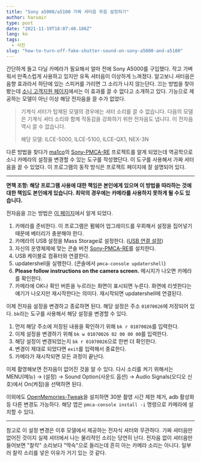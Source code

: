 ```yaml
---
title: "Sony a5000/a5100 가짜 셔터음 무음 설정하기"
author: haruair
type: post
date: "2021-11-19T18:07:40.186Z"
lang: ko
tags:
  - 사진
slug: "how-to-turn-off-fake-shutter-sound-on-sony-a5000-and-a5100"
---
```


간단하게 들고 다닐 카메라가 필요해서 얼마 전에 Sony A5000를 구입했다. 작고 가벼워서 만족스럽게 사용하고 있지만 유독 셔터음이 이상하게 느껴졌다. 알고보니 셔터음은 음향 효과라서 하단에 있는 스피커를 가리면 그 소리가 나지 않는단다. 끄는 방법을 찾아봤는데 [소니 고객지원 페이지](https://www.sony.co.kr/electronics/support/articles/00200263)에서는 이 효과를 끌 수 없다고 소개하고 있다. 기능으로 제공하는 모델이 아닌 이상 해당 전자음을 끌 수가 없었다.

> 기계식 셔터가 탑재된 모델의 경우에는 셔터 소리를 끌 수 없습니다. 다음의 모델은 기계식 셔터 소리와 함께 작동감을 강화하기 위한 전자음도 냅니다. 이 전자음 역시 끌 수 없습니다.
>
> 해당 모델: ILCE-5000, ILCE-5100, ILCE-QX1, NEX-3N

다른 방법을 찾다가 [ma1co](https://github.com/ma1co)의 [Sony-PMCA-RE](https://github.com/ma1co/Sony-PMCA-RE) 프로젝트를 알게 되었는데 역공학으로 소니 카메라의 설정을 변경할 수 있는 도구를 작성했단다. 이 도구를 사용해서 가짜 셔터음을 끌 수 있었다. 이 프로그램의 동작 방식은 프로젝트 페이지에 잘 설명되어 있다.

---

**면책 조항: 해당 프로그램 사용에 대한 책임은 본인에게 있으며 이 방법을 따라하는 것에 대한 책임도 본인에게 있습니다. 최악의 경우에는 카메라를 사용하지 못하게 될 수도 있습니다.**

전자음을 끄는 방법은 [이 페이지](https://github.com/ma1co/OpenMemories-Tweak/issues/198#issuecomment-474060965)에서 알게 되었다.

1. 카메라를 준비한다. 이 프로그램은 펌웨어 업그레이드를 우회해서 설정을 집어넣기 때문에 베터리가 충분해야 한다.
1. 카메라의 USB 설정을 Mass Storage로 설정한다. ([USB 연결 설정](https://helpguide.sony.net/gbmig/44880574/v1/ko/contents/TP0000378736.html))
1. 자신의 운영체제에 맞는 콘솔 버전 [Sony-PMCA-RE](https://github.com/ma1co/Sony-PMCA-RE/releases/tag/v0.17)를 설치한다.
1. USB 케이블로 컴퓨터와 연결한다.
1. updatershell을 실행한다. (콘솔에서 `pmca-console updatershell`)
1. **Please follow instructions on the camera screen.** 메시지가 나오면 카메라를 확인한다.
1. 카메라에 OK나 확인 버튼을 누르라는 화면이 표시되면 누른다. 화면에 리셋한다는 얘기가 나오지만 재시작한다는 의미다. 재시작되면 updatershell에 연결된다.

이제 전자음 설정을 변경하고 종료하면 된다. 해당 설정은 주소 `01070026`에 저장되어 있다. `bk`라는 도구를 사용해서 해당 설정을 변경할 수 있다.

1. 먼저 해당 주소에 저장된 내용을 확인하기 위해 `bk r 01070026`를 입력한다.
1. 이제 설정을 변경하기 위해 `bk w 01070026 02 00 00 00`를 입력한다.
1. 해당 설정이 변경되었는지 `bk r 01070026`으로 한번 더 확인한다.
1. 변경이 제대로 되었다면 `exit`를 입력해서 종료한다.
1. 카메라가 재시작되면 모든 과정이 끝난다.

이제 촬영해보면 전자음이 없어진 것을 알 수 있다. 다시 소리를 켜기 위해서는 MENU(메뉴) → (설정) → Sound Option(사운드 옵션) → Audio Signals(오디오 신호)에서 On(켜짐)을 선택하면 된다.

이외에도 [OpenMemories-Tweak](https://github.com/ma1co/OpenMemories-Tweak)을 설치하면 30분 촬영 시간 제한 제거, adb 활성화 등 다른 변경도 가능하다. 해당 앱은 `pmca-console install -i` 명령으로 카메라에 설치할 수 있다.

---

참고로 이 설정 변경은 이후 모델에서 제공하는 전자식 셔터와 무관하다. 가짜 셔터음만 없어진 것이지 실제 셔터에서 나는 물리적인 소리는 당연히 난다. 전자음 없이 셔터음만 들어보면 "찰칵" 소리보다 "딱슥"으로 들리는데 흔히 아는 카메라 소리는 아니다. 일부러 찰칵 소리를 넣은 이유가 거기 있는 것 같다.


